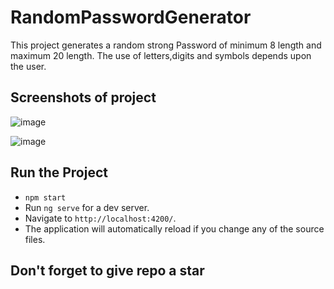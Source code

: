 # RandomPasswordGenerator

This project generates a random strong Password of minimum 8 length and maximum 20 length.
The use of letters,digits and symbols depends upon the user.



## Screenshots of project
![image](https://user-images.githubusercontent.com/96789493/232272329-8c0b54eb-eb97-4f25-bd1d-368911d9a68b.png)

![image](https://user-images.githubusercontent.com/96789493/232272340-ce686d3e-6ae5-46b5-96ee-de563431e426.png)


## Run the Project

- `npm start`
- Run `ng serve` for a dev server.
- Navigate to `http://localhost:4200/`.
- The application will automatically reload if you change any of the source files.

## Don't forget to give repo a star

